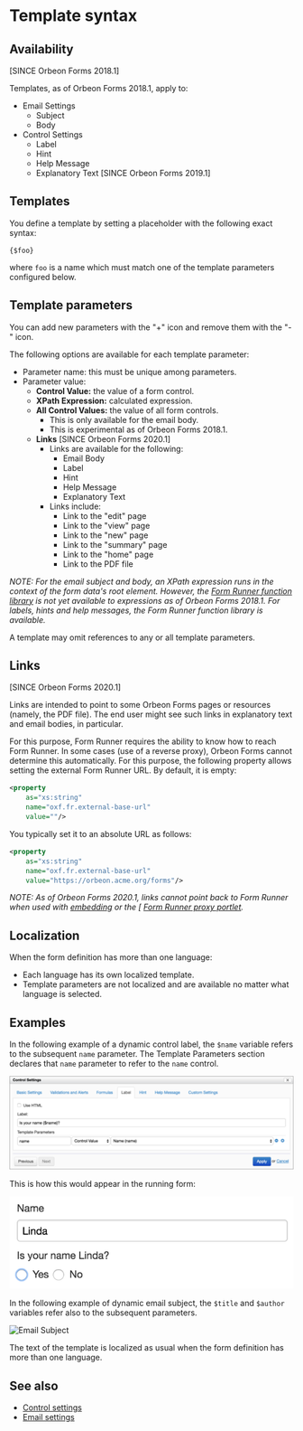 # Template syntax

## Availability

[SINCE Orbeon Forms 2018.1]

Templates, as of Orbeon Forms 2018.1, apply to:

- Email Settings
    - Subject
    - Body
- Control Settings
    - Label
    - Hint
    - Help Message
    - Explanatory Text [SINCE Orbeon Forms 2019.1] 

## Templates

You define a template by setting a placeholder with the following exact syntax:

```
{$foo}
```

where `foo` is a name which must match one of the template parameters configured below.

## Template parameters

You can add new parameters with the "+" icon and remove them with the "-" icon.

The following options are available for each template parameter:

- Parameter name: this must be unique among parameters.
- Parameter value:
    - __Control Value:__ the value of a form control.
    - __XPath Expression:__ calculated expression.
    - __All Control Values:__ the value of all form controls.
        - This is only available for the email body.
        - This is experimental as of Orbeon Forms 2018.1.
    - __Links__ [SINCE Orbeon Forms 2020.1]
        - Links are available for the following:
            - Email Body
            - Label
            - Hint
            - Help Message
            - Explanatory Text 
        - Links include:
            - Link to the "edit" page
            - Link to the "view" page
            - Link to the "new" page
            - Link to the "summary" page
            - Link to the "home" page
            - Link to the PDF file 

*NOTE: For the email subject and body, an XPath expression runs in the context of the form data's root element. However, the [Form Runner function library](/xforms/xpath/extension-form-runner.md) is not yet available to expressions as of Orbeon Forms 2018.1. For labels, hints and help messages, the Form Runner function library is available.*

A template may omit references to any or all template parameters.

## Links

[SINCE Orbeon Forms 2020.1]

Links are intended to point to some Orbeon Forms pages or resources (namely, the PDF file). The end user might see such links in explanatory text and email bodies, in particular.

For this purpose, Form Runner requires the ability to know how to reach Form Runner. In some cases (use of a reverse proxy), Orbeon Forms cannot determine this automatically. For this purpose, the following property allows setting the external Form Runner URL. By default, it is empty: 

```xml
<property 
    as="xs:string"
    name="oxf.fr.external-base-url"
    value=""/>
```

You typically set it to an absolute URL as follows:

```xml
<property 
    as="xs:string"
    name="oxf.fr.external-base-url"
    value="https://orbeon.acme.org/forms"/>
```

*NOTE: As of Orbeon Forms 2020.1, links cannot point back to Form Runner when used with [embedding](/form-runner/link-embed/java-api.md) or the [ [Form Runner proxy portlet](/form-runner/link-embed/liferay-proxy-portlet.md).*

## Localization

When the form definition has more than one language:

- Each language has its own localized template.
- Template parameters are not localized and are available no matter what language is selected.

## Examples

In the following example of a dynamic control label, the `$name` variable refers to the subsequent `name` parameter. The Template Parameters section declares that `name` parameter to refer to the `name` control.

![Dynamic label configuration](images/control-settings-label-dynamic.png)

This is how this would appear in the running form:

![Dynamic label at runtime](images/control-settings-label-dynamic-runtime.png)

In the following example of dynamic email subject, the `$title` and `$author` variables refer also to the subsequent parameters.

![Email Subject](images/email-settings-subject.png)

The text of the template is localized as usual when the form definition has more than one language.

## See also

- [Control settings](control-settings.md)
- [Email settings](email-settings.md)
